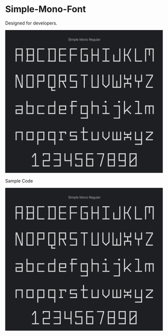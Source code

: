 # Simple-Mono-Font
Designed for developers.

![Simple Mono Font](images/simple_mono.png)

Sample Code

![Simple Mono Font](images/simple_mono.png)
